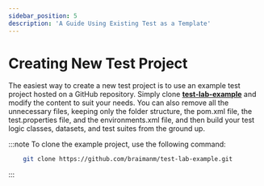 ```yaml
---
sidebar_position: 5
description: 'A Guide Using Existing Test as a Template'
---
```


# Creating New Test Project

The easiest way to create a new test project is to use an example test project hosted on a GitHub repository. Simply clone [**test-lab-example**](https://github.com/braimanm/test-lab-example) and modify the content to suit your needs. You can also remove all the unnecessary files, keeping only the folder structure, the pom.xml file, the test.properties file, and the environments.xml file, and then build your test logic classes, datasets, and test suites from the ground up.

:::note
To clone the example project, use the following command:

```bash
    git clone https://github.com/braimanm/test-lab-example.git
```

:::
